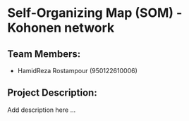 # Self-Organizing Map (SOM) - Kohonen network

## Team Members:
- HamidReza Rostampour (950122610006)

## Project Description:
Add description here ...
